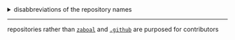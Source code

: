 <details>
<summary>disabbreviations of the repository names</summary>

|    |           |
| -- | --------- |
| dc | discord   |
| tg | telegram  |
| mc | minecraft |

</details>

---

repositories rather than [`zaboal`](github.com/zaboal/zaboal) and [`.github`](github.com/zaboal/.github) are purposed for contributors